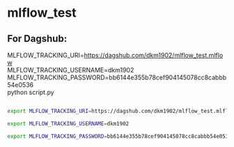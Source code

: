 # mlflow_test

## For Dagshub:

MLFLOW_TRACKING_URI=https://dagshub.com/dkm1902/mlflow_test.mlflow \
MLFLOW_TRACKING_USERNAME=dkm1902 \
MLFLOW_TRACKING_PASSWORD=bb6144e355b78cef904145078cc8cabbb54e0536 \
python script.py

```bash

export MLFLOW_TRACKING_URI=https://dagshub.com/dkm1902/mlflow_test.mlflow

export MLFLOW_TRACKING_USERNAME=dkm1902

export MLFLOW_TRACKING_PASSWORD=bb6144e355b78cef904145078cc8cabbb54e0536

```
